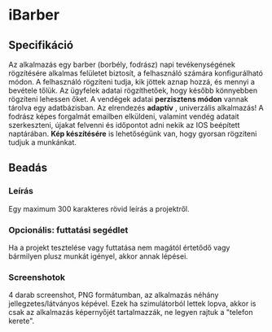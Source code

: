 # iBarber

## Specifikáció
Az alkalmazás egy barber (borbély, fodrász) napi tevékenységének rögzítésére alkalmas felületet biztosít, a felhasználó számára konfigurálható módon. A felhasználó rögzíteni tudja, kik jöttek aznap hozzá, és mennyi a bevétele tőlük. Az ügyfelek adatai rögzíthetőek, hogy később könnyebben rögzíteni lehessen őket. 
A vendégek adatai **perzisztens módon** vannak tárolva egy adatbázisban. Az elrendezés **adaptív** , univerzális alkalmazás! A fodrász képes forgalmát emailben elküldeni, valamint vendég adatait szerkeszteni, újakat felvenni és időpontot adni nekik az IOS beépített naptárában. **Kép készítésére** is lehetőségünk van, hogy gyorsan rögzíteni tudjuk a munkánkat. 

## Beadás

### Leírás
Egy maximum 300 karakteres rövid leírás a projektről.

### Opcionális: futtatási segédlet
Ha a projekt tesztelése vagy futtatása nem magától értetődő vagy bármilyen plusz munkát igényel, akkor annak lépései.

### Screenshotok
4 darab screenshot, PNG formátumban, az alkalmazás néhány jellegzetes/látványos képével. Ezek ha szimulátorból lettek lopva, akkor is csak az alkalmazás képernyőjét tartalmazzák, ne legyen rajtuk a "telefon kerete".
